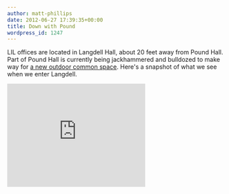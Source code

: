 ```yaml
---
author: matt-phillips
date: 2012-06-27 17:39:35+00:00
title: Down with Pound
wordpress_id: 1247
---
```


LIL offices are located in Langdell Hall, about 20 feet away from Pound Hall. Part of Pound Hall is currently being jackhammered and bulldozed to make way for [a new outdoor common space](http://www.construction.harvard.edu/law-school/Pound%20Hall/index.html). Here's a snapshot of what we see when we enter Langdell.

<div class="embed-container"><iframe title="Langdell" width="320" height="240" src="http://player.vimeo.com/video/44817301" frameborder="0" allowfullscreen></iframe></div>
